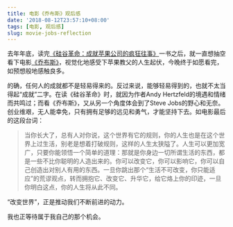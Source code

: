 ```yaml
---
title: 电影《乔布斯》观后感
date: '2018-08-12T23:57:10+08:00'
tags: [电影, 观后感]
slug: movie-jobs-reflection
---
```

去年年底，读完[《硅谷革命：成就苹果公司的疯狂往事》](https://book.douban.com/subject/27124848/)一书之后，就一直想抽空看下电影[《乔布斯》](https://movie.douban.com/subject/6877703/)，视觉化地感受下苹果教父的人生起伏，今晚终于如愿看完，如预想般地感触良多。

的确，任何人的成就都不是轻易得来的。反过来说，能够轻易得到的，也就不太当得起“成就”二字。在读《硅谷革命》时，就因为作者Andy Hertzfeld的境遇和情绪而共鸣过；而看《乔布斯》，又从另一个角度体会到了Steve Jobs的野心和无奈。创业维艰，无人能幸免，只有拥有足够的远见和勇气，才能坚持下去。如电影最后的这段台词：

> 当你长大了，总有人对你说，这个世界有它的规则，你的人生也是在这个世界上过生活，别老是想着打破规则，这样的人生太狭隘了。人生可以更加宽广，只要你能领悟一个简单的道理：那就是你身边一切所谓生活的东西，都是一些不比你聪明的人造出来的。你可以改变它，你可以影响它，你可以自己创造出对别人有用的东西。一旦你跳出那个“生活不可改变，你只能适应”的荒谬观点，转而拥抱它、改变它、升华它，给它烙上你的印迹，一旦你明白这点，你的人生将从此不同。

“改变世界”，正是推动我们不断前进的动力。

我也正等待属于我自己的那个机会。
